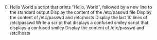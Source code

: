 0. Hello World
a script that prints “Hello, World”, followed by a new line to the standard output
Display the content of the /etc/passwd file
Display the content of /etc/passwd and /etc/hosts
Display the last 10 lines of /etc/passwd
Write a script that displays a confused smiley
 script that displays a confused smiley
Display the content of /etc/passwd and /etc/hosts
